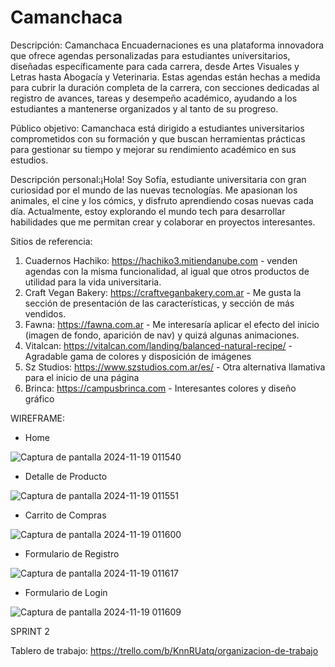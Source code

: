 # Camanchaca

Descripción: Camanchaca Encuadernaciones es una plataforma innovadora que ofrece agendas personalizadas para estudiantes universitarios, diseñadas específicamente para cada carrera, desde Artes Visuales y Letras hasta Abogacía y Veterinaria. Estas agendas están hechas a medida para cubrir la duración completa de la carrera, con secciones dedicadas al registro de avances, tareas y desempeño académico, ayudando a los estudiantes a mantenerse organizados y al tanto de su progreso.

Público objetivo: Camanchaca está dirigido a estudiantes universitarios comprometidos con su formación y que buscan herramientas prácticas para gestionar su tiempo y mejorar su rendimiento académico en sus estudios.

Descripción personal:¡Hola! Soy Sofía, estudiante universitaria con gran curiosidad por el mundo de las nuevas tecnologías. Me apasionan los animales, el cine y los cómics, y disfruto aprendiendo cosas nuevas cada día. Actualmente, estoy explorando el mundo tech para desarrollar habilidades que me permitan crear y colaborar en proyectos interesantes.

Sitios de referencia:

1. Cuadernos Hachiko: https://hachiko3.mitiendanube.com - venden agendas con la misma funcionalidad, al igual que otros productos de utilidad para la vida universitaria.
2. Craft Vegan Bakery: https://craftveganbakery.com.ar - Me gusta la sección de presentación de las características, y sección de más vendidos.
3. Fawna: https://fawna.com.ar - Me interesaría aplicar el efecto del inicio (imagen de fondo, aparición de nav) y quizá algunas animaciones.
4. Vitalcan: https://vitalcan.com/landing/balanced-natural-recipe/ - Agradable gama de colores y disposición de imágenes
5. Sz Studios: https://www.szstudios.com.ar/es/ - Otra alternativa llamativa para el inicio de una página
6. Brinca: https://campusbrinca.com - Interesantes colores y diseño gráfico

WIREFRAME:

- Home

![Captura de pantalla 2024-11-19 011540](https://github.com/user-attachments/assets/8b047f36-4ea0-4067-b595-1952aef8a6be)

- Detalle de Producto

![Captura de pantalla 2024-11-19 011551](https://github.com/user-attachments/assets/796eec90-bd3c-4054-b15b-345444b99b5a)

- Carrito de Compras

![Captura de pantalla 2024-11-19 011600](https://github.com/user-attachments/assets/31c2d785-79dd-466b-9534-341e76188405)

- Formulario de Registro

![Captura de pantalla 2024-11-19 011617](https://github.com/user-attachments/assets/10006c3f-6263-4991-94fe-4a0c42e8e795)

- Formulario de Login

![Captura de pantalla 2024-11-19 011609](https://github.com/user-attachments/assets/2462e81b-9104-4f17-a191-2e10ff8ea504)

SPRINT 2

Tablero de trabajo: https://trello.com/b/KnnRUatq/organizacion-de-trabajo


